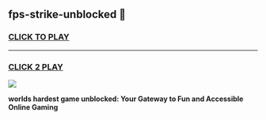 
## fps-strike-unblocked 👋
<h3>
<a href="https://premium.freeplayer.one?title=fps-strike-unblocked&ref=14F">CLICK TO PLAY</a></h3>
<hr>

<h3>
<a href="https://premium.freeplayer.one?title=fps-strike-unblocked&ref=14F">CLICK 2 PLAY</a>
  
</h3>

<a href="https://premium.freeplayer.one?title=fps-strike-unblocked&ref=12F/"><img src="https://clearcache.store/games.png"></a>


**worlds hardest game unblocked: Your Gateway to Fun and Accessible Online Gaming**
